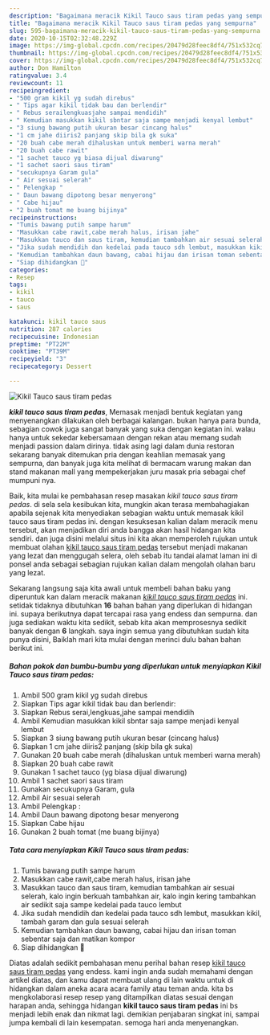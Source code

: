```yaml
---
description: "Bagaimana meracik Kikil Tauco saus tiram pedas yang sempurna"
title: "Bagaimana meracik Kikil Tauco saus tiram pedas yang sempurna"
slug: 595-bagaimana-meracik-kikil-tauco-saus-tiram-pedas-yang-sempurna
date: 2020-10-15T02:32:48.229Z
image: https://img-global.cpcdn.com/recipes/20479d28feec8df4/751x532cq70/kikil-tauco-saus-tiram-pedas-foto-resep-utama.jpg
thumbnail: https://img-global.cpcdn.com/recipes/20479d28feec8df4/751x532cq70/kikil-tauco-saus-tiram-pedas-foto-resep-utama.jpg
cover: https://img-global.cpcdn.com/recipes/20479d28feec8df4/751x532cq70/kikil-tauco-saus-tiram-pedas-foto-resep-utama.jpg
author: Don Hamilton
ratingvalue: 3.4
reviewcount: 11
recipeingredient:
- "500 gram kikil yg sudah direbus"
- " Tips agar kikil tidak bau dan berlendir"
- " Rebus serailengkuasjahe sampai mendidih"
- " Kemudian masukkan kikil sbntar saja sampe menjadi kenyal lembut"
- "3 siung bawang putih ukuran besar cincang halus"
- "1 cm jahe diiris2 panjang skip bila gk suka"
- "20 buah cabe merah dihaluskan untuk memberi warna merah"
- "20 buah cabe rawit"
- "1 sachet tauco yg biasa dijual diwarung"
- "1 sachet saori saus tiram"
- "secukupnya Garam gula"
- " Air sesuai selerah"
- " Pelengkap "
- " Daun bawang dipotong besar menyerong"
- " Cabe hijau"
- "2 buah tomat me buang bijinya"
recipeinstructions:
- "Tumis bawang putih sampe harum"
- "Masukkan cabe rawit,cabe merah halus, irisan jahe"
- "Masukkan tauco dan saus tiram, kemudian tambahkan air sesuai selerah, kalo ingin berkuah tambahkan air, kalo ingin kering tambahkan air sedikit saja sampe kedelai pada tauco lembut"
- "Jika sudah mendidih dan kedelai pada tauco sdh lembut, masukkan kikil, tambah garam dan gula sesuai selerah"
- "Kemudian tambahkan daun bawang, cabai hijau dan irisan toman sebentar saja dan matikan kompor"
- "Siap dihidangkan 🤗"
categories:
- Resep
tags:
- kikil
- tauco
- saus

katakunci: kikil tauco saus 
nutrition: 287 calories
recipecuisine: Indonesian
preptime: "PT22M"
cooktime: "PT39M"
recipeyield: "3"
recipecategory: Dessert

---
```



![Kikil Tauco saus tiram pedas](https://img-global.cpcdn.com/recipes/20479d28feec8df4/751x532cq70/kikil-tauco-saus-tiram-pedas-foto-resep-utama.jpg)

<b><i>kikil tauco saus tiram pedas</i></b>, Memasak menjadi bentuk kegiatan yang menyenangkan dilakukan oleh berbagai kalangan. bukan hanya para bunda, sebagian cowok juga sangat banyak yang suka dengan kegiatan ini. walau hanya untuk sekedar kebersamaan dengan rekan atau memang sudah menjadi passion dalam dirinya. tidak asing lagi dalam dunia restoran sekarang banyak ditemukan pria dengan keahlian memasak yang sempurna, dan banyak juga kita melihat di bermacam warung makan dan stand makanan mall yang mempekerjakan juru masak pria sebagai chef mumpuni nya.



Baik, kita mulai ke pembahasan resep masakan <i>kikil tauco saus tiram pedas</i>. di sela sela kesibukan kita, mungkin akan terasa membahagiakan apabila sejenak kita menyediakan sebagian waktu untuk memasak kikil tauco saus tiram pedas ini. dengan kesuksesan kalian dalam meracik menu tersebut, akan menjadikan diri anda bangga akan hasil hidangan kita sendiri. dan juga disini melalui situs ini kita akan memperoleh rujukan untuk membuat olahan <u>kikil tauco saus tiram pedas</u> tersebut menjadi makanan yang lezat dan menggugah selera, oleh sebab itu tandai alamat laman ini di ponsel anda sebagai sebagian rujukan kalian dalam mengolah olahan baru yang lezat.


Sekarang langsung saja kita awali untuk membeli bahan baku yang diperuntuk kan dalam meracik makanan <u><i>kikil tauco saus tiram pedas</i></u> ini. setidak tidaknya dibutuhkan <b>16</b> bahan bahan yang diperlukan di hidangan ini. supaya berikutnya dapat tercapai rasa yang endess dan sempurna. dan juga sediakan waktu kita sedikit, sebab kita akan memprosesnya sedikit banyak dengan <b>6</b> langkah. saya ingin semua yang dibutuhkan sudah kita punya disini, Baiklah mari kita mulai dengan merinci dulu bahan bahan berikut ini.

<!--inarticleads1-->

##### Bahan pokok dan bumbu-bumbu yang diperlukan untuk menyiapkan Kikil Tauco saus tiram pedas:

1. Ambil 500 gram kikil yg sudah direbus
1. Siapkan  Tips agar kikil tidak bau dan berlendir:
1. Siapkan  Rebus serai,lengkuas,jahe sampai mendidih
1. Ambil  Kemudian masukkan kikil sbntar saja sampe menjadi kenyal lembut
1. Siapkan 3 siung bawang putih ukuran besar (cincang halus)
1. Siapkan 1 cm jahe diiris2 panjang (skip bila gk suka)
1. Gunakan 20 buah cabe merah (dihaluskan untuk memberi warna merah)
1. Siapkan 20 buah cabe rawit
1. Gunakan 1 sachet tauco (yg biasa dijual diwarung)
1. Ambil 1 sachet saori saus tiram
1. Gunakan secukupnya Garam, gula
1. Ambil  Air sesuai selerah
1. Ambil  Pelengkap :
1. Ambil  Daun bawang dipotong besar menyerong
1. Siapkan  Cabe hijau
1. Gunakan 2 buah tomat (me buang bijinya)




<!--inarticleads2-->

##### Tata cara menyiapkan Kikil Tauco saus tiram pedas:

1. Tumis bawang putih sampe harum
1. Masukkan cabe rawit,cabe merah halus, irisan jahe
1. Masukkan tauco dan saus tiram, kemudian tambahkan air sesuai selerah, kalo ingin berkuah tambahkan air, kalo ingin kering tambahkan air sedikit saja sampe kedelai pada tauco lembut
1. Jika sudah mendidih dan kedelai pada tauco sdh lembut, masukkan kikil, tambah garam dan gula sesuai selerah
1. Kemudian tambahkan daun bawang, cabai hijau dan irisan toman sebentar saja dan matikan kompor
1. Siap dihidangkan 🤗




Diatas adalah sedikit pembahasan menu perihal bahan resep <u>kikil tauco saus tiram pedas</u> yang endess. kami ingin anda sudah memahami dengan artikel diatas, dan kamu dapat membuat ulang di lain waktu untuk di hidangkan dalam aneka acara acara family atau teman anda. kita bs mengkolaborasi resep resep yang ditampilkan diatas sesuai dengan harapan anda, sehingga hidangan <b>kikil tauco saus tiram pedas</b> ini bs menjadi lebih enak dan nikmat lagi. demikian penjabaran singkat ini, sampai jumpa kembali di lain kesempatan. semoga hari anda menyenangkan.
